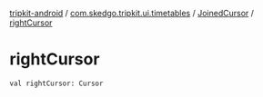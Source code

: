 [tripkit-android](../../index.md) / [com.skedgo.tripkit.ui.timetables](../index.md) / [JoinedCursor](index.md) / [rightCursor](./right-cursor.md)

# rightCursor

`val rightCursor: Cursor`